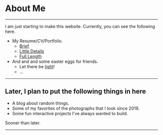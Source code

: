 # About Me

---

I am just starting to make this website. Currently, you can see the following here.

- My Resume/CV/Portfolio.
  - [Brief](resume.html)
  - [Little Details](cv.html)
  - [Full Length](portfolio.html)
- And and and some easter eggs for friends.
  - Let there be [light](lights.html)!
  - ...

---

## Later, I plan to put the following things in here

- A blog about random things.
- Some of my favorites of the photographs that I took since 2019.
- Some fun interactive projects I've always wanted to build.

Sooner than later.

---
